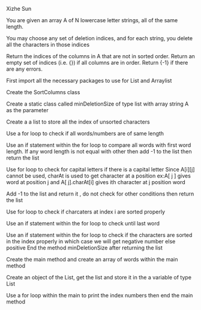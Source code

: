 Xizhe Sun

You are given an array A of N lowercase letter strings, all of the same length.

You may choose any set of deletion indices, and for each string, you delete all
the characters in those indices

Return the indices of the columns in A that are not in sorted order. Return an
empty set of indices (i.e. {}) if all columns are in order. Return {-1} if there are
any errors.

First import all the necessary packages to use for List and Arraylist

Create the SortColumns class

Create a static class called minDeletionSize of type list with array string A as
the parameter

Create a a list to store all the index of unsorted characters

Use a for loop to check if all words/numbers are of same length


Use an if statement within the for loop to compare all words with first word
length. If any word length is not equal with other then add -1 to the list then
return the list

Use for loop to check for capital letters if there is a capital letter
Since A[i][j] cannot be used, charAt is used to get character at a position ex:A[
j ] gives word at position j and A[ j].charAt[i] gives ith character at j position
word

Add -1 to the list and return it , do not check for other conditions then return
the list

Use for loop to check if charcaters at index i are sorted properly

Use an if statement within the for loop to check until last word

Use an if statement within the for loop to check if the characters are sorted in
the index properly in which case we will get negative number else positive
End the method minDeletionSize after returning the list

Create the main method and create an array of words within the main method

Create an object of the List, get the list and store it in the a variable of type
List

Use a for loop within the main to print the index numbers then end the main
method
